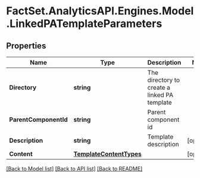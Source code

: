 # FactSet.AnalyticsAPI.Engines.Model.LinkedPATemplateParameters

## Properties

Name | Type | Description | Notes
------------ | ------------- | ------------- | -------------
**Directory** | **string** | The directory to create a linked PA template | 
**ParentComponentId** | **string** | Parent component id | 
**Description** | **string** | Template description | [optional] 
**Content** | [**TemplateContentTypes**](TemplateContentTypes.md) |  | [optional] 

[[Back to Model list]](../README.md#documentation-for-models) [[Back to API list]](../README.md#documentation-for-api-endpoints) [[Back to README]](../README.md)

